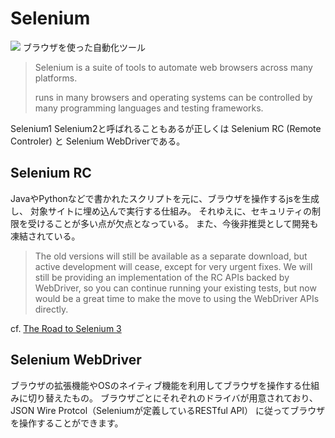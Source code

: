 # Selenium
![](http://docs.seleniumhq.org/images/selenium-logo.png)
ブラウザを使った自動化ツール

> Selenium is a suite of tools to automate web browsers across many platforms.
>
> runs in many browsers and operating systems
> can be controlled by many programming languages and testing frameworks.

Selenium1 Selenium2と呼ばれることもあるが正しくは
Selenium RC (Remote Controler) と Selenium WebDriverである。

## Selenium RC
 JavaやPythonなどで書かれたスクリプトを元に、ブラウザを操作するjsを生成し、
対象サイトに埋め込んで実行する仕組み。
それゆえに、セキュリティの制限を受けることが多い点が欠点となっている。
また、今後非推奨として開発も凍結されている。

> The old versions will still be available as a separate download,
> but active development will cease, except for very urgent fixes.
> We will still be providing an implementation of the RC APIs backed by WebDriver,
> so you can continue running your existing tests, 
> but now would be a great time to make the move to using the WebDriver APIs directly.

cf. [The Road to Selenium 3](https://seleniumhq.wordpress.com/2013/08/28/the-road-to-selenium-3/)

## Selenium WebDriver
 ブラウザの拡張機能やOSのネイティブ機能を利用してブラウザを操作する仕組みに切り替えたもの。
ブラウザごとにそれぞれのドライバが用意されており、JSON Wire Protcol（Seleniumが定義しているRESTful API）
に従ってブラウザを操作することができます。
